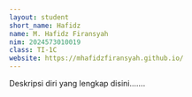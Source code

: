 ```yaml
---
layout: student
short_name: Hafidz
name: M. Hafidz Firansyah
nim: 2024573010019
class: TI-1C
website: https://mhafidzfiransyah.github.io/
---
```

Deskripsi diri yang lengkap disini.......
